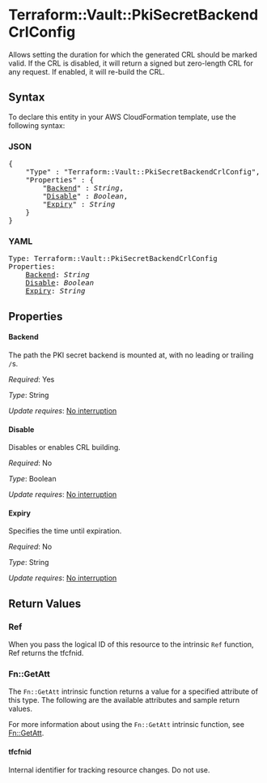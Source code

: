 # Terraform::Vault::PkiSecretBackendCrlConfig

Allows setting the duration for which the generated CRL should be marked valid. If the CRL is disabled, it will return a signed but zero-length CRL for any request. If enabled, it will re-build the CRL.

## Syntax

To declare this entity in your AWS CloudFormation template, use the following syntax:

### JSON

<pre>
{
    "Type" : "Terraform::Vault::PkiSecretBackendCrlConfig",
    "Properties" : {
        "<a href="#backend" title="Backend">Backend</a>" : <i>String</i>,
        "<a href="#disable" title="Disable">Disable</a>" : <i>Boolean</i>,
        "<a href="#expiry" title="Expiry">Expiry</a>" : <i>String</i>
    }
}
</pre>

### YAML

<pre>
Type: Terraform::Vault::PkiSecretBackendCrlConfig
Properties:
    <a href="#backend" title="Backend">Backend</a>: <i>String</i>
    <a href="#disable" title="Disable">Disable</a>: <i>Boolean</i>
    <a href="#expiry" title="Expiry">Expiry</a>: <i>String</i>
</pre>

## Properties

#### Backend

The path the PKI secret backend is mounted at, with no leading or trailing `/`s.

_Required_: Yes

_Type_: String

_Update requires_: [No interruption](https://docs.aws.amazon.com/AWSCloudFormation/latest/UserGuide/using-cfn-updating-stacks-update-behaviors.html#update-no-interrupt)

#### Disable

Disables or enables CRL building.

_Required_: No

_Type_: Boolean

_Update requires_: [No interruption](https://docs.aws.amazon.com/AWSCloudFormation/latest/UserGuide/using-cfn-updating-stacks-update-behaviors.html#update-no-interrupt)

#### Expiry

Specifies the time until expiration.

_Required_: No

_Type_: String

_Update requires_: [No interruption](https://docs.aws.amazon.com/AWSCloudFormation/latest/UserGuide/using-cfn-updating-stacks-update-behaviors.html#update-no-interrupt)

## Return Values

### Ref

When you pass the logical ID of this resource to the intrinsic `Ref` function, Ref returns the tfcfnid.

### Fn::GetAtt

The `Fn::GetAtt` intrinsic function returns a value for a specified attribute of this type. The following are the available attributes and sample return values.

For more information about using the `Fn::GetAtt` intrinsic function, see [Fn::GetAtt](https://docs.aws.amazon.com/AWSCloudFormation/latest/UserGuide/intrinsic-function-reference-getatt.html).

#### tfcfnid

Internal identifier for tracking resource changes. Do not use.

